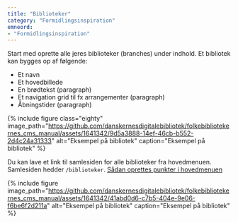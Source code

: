```yaml
---
title: "Biblioteker"
category: "Formidlingsinspiration"
emneord:
- "Formidlingsinspiration"
---
```


Start med oprette alle jeres biblioteker (branches) under indhold. 
Et bibliotek kan bygges op af følgende:
-	Et navn
-	Et hovedbillede
-	En brødtekst (paragraph)
-	Et navigation grid til fx arrangementer (paragraph)
-	Åbningstider (paragraph)

{% include figure class="eighty" image_path="https://github.com/danskernesdigitalebibliotek/folkebibliotekernes_cms_manual/assets/1641342/9d5a3888-14ef-46cb-b552-2d4c24a31333" alt="Eksempel på bibliotek" caption="Eksempel på bibliotek" %}

Du kan lave et link til samlesiden for alle biblioteker fra hovedmenuen. Samlesiden hedder `/biblioteker`. [Sådan oprettes punkter i hovedmenuen](https://www.folkebibliotekernescms.dk/main/indhold/hovedmenu/)

{% include figure image_path="https://github.com/danskernesdigitalebibliotek/folkebibliotekernes_cms_manual/assets/1641342/41abd0d6-c7b5-404e-9e06-f6be6f2d211a" alt="Eksempel på bibliotek" caption="Eksempel på bibliotek" %}


